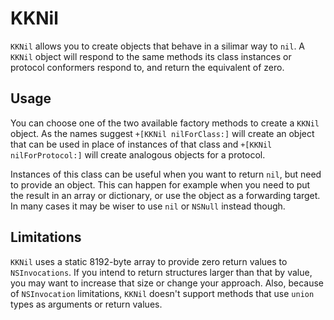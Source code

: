 KKNil
=====

`KKNil` allows you to create objects that behave in a silimar way to `nil`. A `KKNil` object will respond to the same methods its class instances or protocol conformers respond to, and return the equivalent of zero.

Usage
-----

You can choose one of the two available factory methods to create a `KKNil` object. As the names suggest `+[KKNil nilForClass:]` will create an object that can be used in place of instances of that class and `+[KKNil nilForProtocol:]` will create analogous objects for a protocol.

Instances of this class can be useful when you want to return `nil`, but need to provide an object. This can happen for example when you need to put the result in an array or dictionary, or use the object as a forwarding target. In many cases it may be wiser to use `nil` or `NSNull` instead though.

Limitations
-----------

`KKNil` uses a static 8192-byte array to provide zero return values to `NSInvocations`. If you intend to return structures larger than that by value, you may want to increase that size or change your approach. Also, because of `NSInvocation` limitations, `KKNil` doesn't support methods that use `union` types as arguments or return values.
